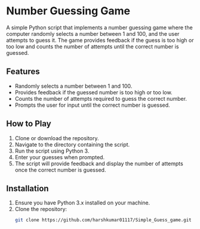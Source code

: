 # Number Guessing Game

A simple Python script that implements a number guessing game where the computer randomly selects a number between 1 and 100, and the user attempts to guess it. The game provides feedback if the guess is too high or too low and counts the number of attempts until the correct number is guessed.

## Features

- Randomly selects a number between 1 and 100.
- Provides feedback if the guessed number is too high or too low.
- Counts the number of attempts required to guess the correct number.
- Prompts the user for input until the correct number is guessed.

## How to Play

1. Clone or download the repository.
2. Navigate to the directory containing the script.
3. Run the script using Python 3.
4. Enter your guesses when prompted.
5. The script will provide feedback and display the number of attempts once the correct number is guessed.

## Installation

1. Ensure you have Python 3.x installed on your machine.
2. Clone the repository:
   ```sh
   git clone https://github.com/harshkumar01117/Simple_Guess_game.git

